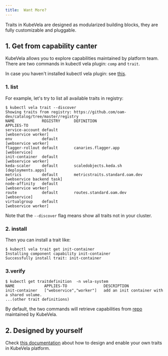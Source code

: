 ```yaml
---
title:  Want More?
---
```


Traits in KubeVela are designed as modularized building blocks, they are fully customizable and pluggable.

## 1. Get from capability canter

KubeVela allows you to explore capabilities maintained by platform team. There are two commands in kubectl vela
plugin: `comp` and `trait`.

In case you haven't installed kubectl vela plugin: see [this](../../developers/references/kubectl-plugin#install-kubectl-vela-plugin).

### 1. list

For example, let's try to list all available traits in registry:

```shell
$ kubectl vela trait --discover
Showing traits from registry: https://github.com/oam-dev/catalog/tree/master/registry
NAME           	REGISTRY	  DEFINITION                    		APPLIES-TO               
service-account	default  	                              		    [webservice worker]      
env            	default 		                                    [webservice worker]      
flagger-rollout	default       canaries.flagger.app          		[webservice]             
init-container 	default 		                                    [webservice worker]      
keda-scaler    	default       scaledobjects.keda.sh         		[deployments.apps]       
metrics        	default       metricstraits.standard.oam.dev		[webservice backend task]
node-affinity  	default		                              		    [webservice worker]      
route          	default       routes.standard.oam.dev       		[webservice]             
virtualgroup   	default		                              		    [webservice worker] 
```
Note that the `--discover` flag means show all traits not in your cluster.

### 2. install

Then you can install a trait like:

```shell
$ kubectl vela trait get init-container
Installing component capability init-container
Successfully install trait: init-container                                                                                                 
```

### 3.verify

```shell
$ kubectl get traitdefinition  -n vela-system
NAME             APPLIES-TO                DESCRIPTION
init-container   ["webservice","worker"]   add an init container with a shared volume.
...(other trait definitions)
```

By default, the two commands will retrieve capabilities
from [repo](https://github.com/oam-dev/catalog/tree/master/registry) maintained by KubeVela.

## 2. Designed by yourself

Check [this documentation](../../platform-engineers/cue/trait) about how to design and enable your own traits in
KubeVela platform.